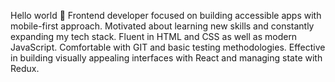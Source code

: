 Hello world 👋
Frontend developer focused on building accessible apps with mobile-first approach. Motivated about learning new skills and constantly expanding my tech stack. Fluent in HTML and CSS as well as modern JavaScript. Comfortable with GIT and basic testing methodologies. Effective in building visually appealing interfaces with React and managing state with Redux.
